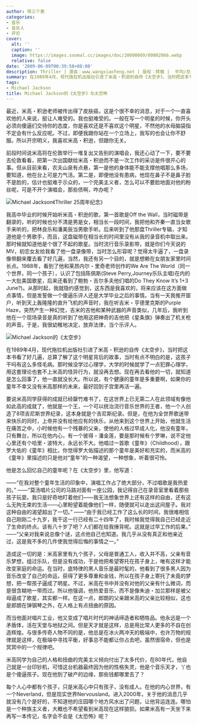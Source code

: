 ```yaml
---
author: 带三个表
categories:
- 音乐
- 音乐人
- 评论
cover:
  alt: ''
  caption: ''
  image: https://images.soomal.cc/images/doc/20090609/00002066.webp
  relative: false
date: '2009-06-09T00:39:58+08:00'
description: Thriller | 源自：www.wangxiaofeng.net | 版权：转载 |  平均/总评分：09.50/57
summary: 在1989年4月，现代拖拉机出版社引进了米高・积逊的自传《太空步》，当时把这本书看了好几遍，总算了解了这个明星背后的故事，当时有点不明白的是，这孩子干吗有这么多怪毛病。现在再去看他的一切，就知道是怎么回事了，他一直就没长大。所以说，有个健康的童年是多重要啊。
tags:
- Michael Jackson
title: Michael Jackson的《太空步》与太恐怖
---
```


最近，米高・积逊老师被传出得了皮肤癌，这是个很不幸的消息，对于一个一直喜欢他的人来说，挺让人难受的。我也挺难受的。一般在写一个明星的时候，你开头必须向傻逼们交待你的态度，你是喜欢还是不喜欢这个明星，不然他的水母脑袋指不定会有什么反应呢。不过，即便我跟你站在一个立场上，我写的也会让你不舒服。所以开宗明义，我喜欢米高・积逊，但跟你无关。



前段时间说米高将在伦敦举行一堆复出又告别的演唱会，我还心动了一下，要不要去伦敦看看，把第一次出国献给米高・积逊而不是一次工作的采访是件很开心的事。但从目前来看，农夫山泉有点悬，第一是他的身体能不能支撑他唱那么多场，要知道，他在台上可是力气活。第二是，即便他没有患病，他现在鼻子不是鼻子脸不是脸的，估计也挺难于示众的，一个完美主义者，怎么可以不要脸地面对他的粉丝呢，可是不开个演唱会，那些债啊，咋办呢？



![Michael Jackson《Thriller 25周年纪念》](https://images.soomal.cc/images/doc/20090609/00002066.webp)



我高中毕业的时候开始听米高・积逊的歌，第一首歌是Off the  Wall，当时磁带是翻录的，听的时候也分不清是男是女，相当长一段时间，我把他和齐秦一直当女歌手来听的，把林良乐和潘美辰当男歌手听。后来听到了他那盘Thriller专辑，才知道他是个男歌手，而且，这盘磁带在相当长的时间里没有从我的录音机中取出来。那时候就知道他是个很了不起的歌星。当时流行音乐录影带，就是你们今天说的MV，初恋女友给我看了他一盘录像带，当时怎么形容呢？觉得太牛逼了，一盘录像带翻来覆去看了好几遍，当然，我还有另一个目的，就是想赖在女朋友家里时间长点。1988年，看到了他和莱昂内尔・里奇老师创作的We   Are The World（同一个世界，同一个孩子），认识了包括陈佩斯(Steve Perry,Journey乐队主唱)在内的一大批美国歌星，后来还看到了鲍勃・吉尔多夫他们唱的Do   They Know It’s 1+3   June?)。从那时起，我就隐约感觉到，这东西是我喜欢的，将来应该在这方面做点事情，但是发誓做一个傻逼乐评人还是大学毕业之后的事情。当有一天我推开窗户，听到天上轰隆隆的直升飞机的声音时，我在听吉米・亨德里克斯的Purple   Haze，突然产生一种幻觉，吉米的吉他和某种武器的声音类似，几年后，我听到他在一个现场录音是真的听到了他用这把神奇的吉他把《星条旗》弹奏出了机关枪的声音。于是，我很幼稚地决定，放弃法律，当个乐评人。



![Michael Jackson的《太空步》](https://images.soomal.cc/images/doc/20090609/00002067.webp)



在1989年4月，现代拖拉机出版社引进了米高・积逊的自传《太空步》，当时把这本书看了好几遍，总算了解了这个明星背后的故事，当时有点不明白的是，这孩子干吗有这么多怪毛病。那时候没学过心理学，大学的时候就学了一点犯罪心理学，用这套理论也套不上米高的怪异行为，就没再去想。现在再去看他的一切，就知道是怎么回事了，他一直就没长大。所以说，有个健康的童年是多重要啊，如果你的童年不幸又没有米高那样的未来，最好回到子宫里再活一遍。



要说米高同学获得的成就已经罄竹难书了，在这世界上已无第二人在此领域有像他如此高的成就了，他就是一个王，一个可以统治流行音乐世界的王者，他一个人创造了8项吉尼斯世界纪录，这本身就是个吉尼斯纪录。但是，在他为全世界歌迷带来快乐的同时，上帝并没有给他应有的快乐，从他来到这个世界上开始，他就生活在痛苦之中，小时候他有一个残暴的父亲，使他的人格过早成人化，他没有童年，只有舞台，所以在他内心，有一个彼得・潘金莲，要是那时候有个罗琳，说不定他心里还有个哈里・波特大，永远长不大。他唱过一首歌《童年》（Childhood），跟罗大佑的《童年》相比，你觉得罗大佑描述的那个童年是美好和充实的，而米高的《童年》里描述的只是他对“童年”的一种渴望，一种想象，听着很可怜。



他是怎么回忆自己的童年呢？在《太空步》里，他写道：



――“在我对整个童年生活的印象中，演唱工作占了绝大部分，不过唱歌是我热爱的。”
――“莫汤唱片公司的马路对面有一座公园，我记得自己在录音室里看着那些孩子玩耍。我只是好奇地盯着他们――我无法想象世界上还有这样的自由，还有这么无拘无束的生活――心里盼望着能像他们一样，随便就可以走出这间屋子。我对这种自由的渴望超出了一切。”
――“由于我已经工作了这么长的时间，我很难相信自己刚刚二十九岁，我干这一行已经有二十四年了，我时候我觉得我自己已经走近了生命的终点。该有八十岁了吧？人们都在给我捶背呢。这就是过早工作的后果。”
――“父亲对我来说总像个谜，这点他自己也知道。我几乎从没有真正和他亲近过，这是我不多的几件使我觉得后悔的事情之一。”



造成这一切的是：米高家里有九个孩子，父母是普通工人，收入并不高，父亲有音乐梦想，组过乐队，但是没有成功，于是他把希望寄托在孩子身上，唯有这样才能改变家庭的命运。在当时，底特律的黑人音乐是最时髦的，他看到了很多黑人因为音乐改变了自己的命运，获得了更多尊重和金钱，所以在孩子身上寄托了未竟的梦想，把一帮孩子逼成了明星。不过，米高在书中并没有对他的父亲有什么微词，而是很含糊地一带而过。所以他强调，他热爱音乐，而不是像朱迪・加兰那样是被父母逼成了歌星，其实都一样。在这一点，郎朗的父亲跟米高的父亲比较相似，这也是郎朗在弹钢琴之外，在人格上有点扭曲的原因。



而当他面对唱片工业，他又变成了唱片时代的神话缔造者和牺牲品。他永远是一个矛盾体，活在天堂与地狱之间。但是天才就是这样，总是用比常人更多的不自在创造辉煌。与很多传奇人物不同的是，他总是在冰火两冲天的极端中，也许万物的规律就是这样，在极端中寻找平衡，好事总不能都让你占去吧，虽然很宿命，但也是冥冥中的一个规律吧。



米高同学为自己的人格和扭曲的完美主义倾向付出了太多代价，在80年代，他自己就是一台印钞机，可惜这台机器最终因为他的性格失灵，他是个音乐天才，丫也是个傻逼孩子。现在他到了破产的边缘，那些钱都哪里去了？



每个人心中都有个孩子，只是米高心中只有孩子，没有成人。在他的内心世界，有一个Neverland，但是现实世界Nervousland。进入2000年，关于他的消息几乎就没有几个是好的，不知道他的庄园哪个地方风水出了问题，让他背运连连。哪怕是一个种族主义者，大概也不希望看到米高现在这样狼狈。如果米高有一天坐下来再写一本传记，名字会不会是《太恐怖》呢？